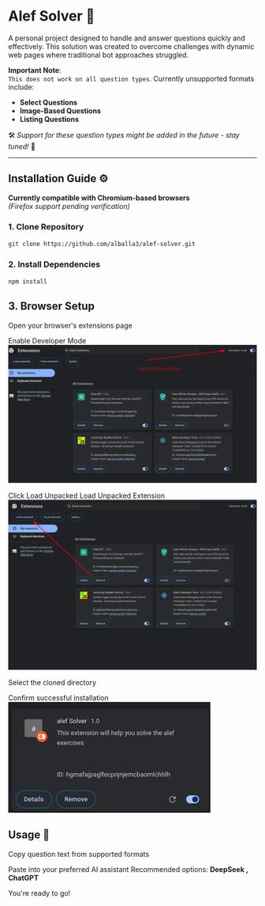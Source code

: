 # Alef Solver 🚀

A personal project designed to handle and answer questions quickly and effectively. This solution was created to overcome challenges with dynamic web pages where traditional bot approaches struggled.

**Important Note**:  
`This does not work on all question types`. Currently unsupported formats include:

- **Select Questions**
- **Image-Based Questions**
- **Listing Questions**

🛠 _Support for these question types might be added in the future - stay tuned!_ 👀

---

## Installation Guide ⚙️

**Currently compatible with Chromium-based browsers**  
_(Firefox support pending verification)_

### 1. Clone Repository

```bash
git clone https://github.com/alballa3/alef-solver.git
```

### 2. Install Dependencies

```bash
npm install
```

## 3. Browser Setup

Open your browser's extensions page

Enable Developer Mode
![developer mode](./image/dev.png)

Click Load Unpacked
Load Unpacked Extension
![load unpacked](./image/load.png)

Select the cloned directory

Confirm successful installation
![success](./image/success.png)

## Usage 🚦

Copy question text from supported formats

Paste into your preferred AI assistant
Recommended options: **DeepSeek , ChatGPT**

You're ready to go!
